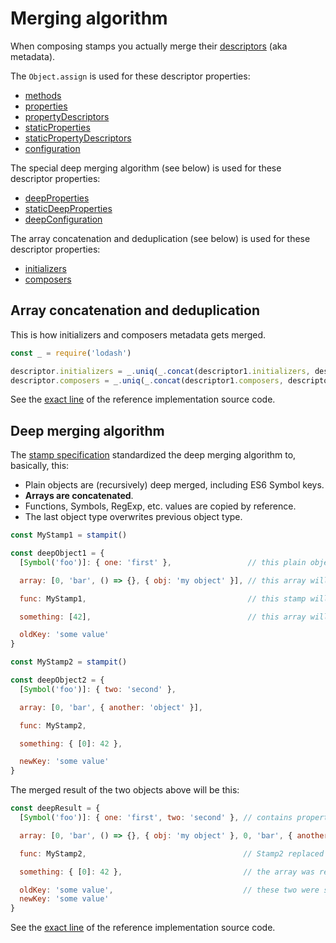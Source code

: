 # Merging algorithm

When composing stamps you actually merge their [descriptors](../what-is-a-stamp.md) \(aka metadata\).

The `Object.assign` is used for these descriptor properties:

* [methods](../../api/methods.md)
* [properties](../../api/properties.md)
* [propertyDescriptors](../../api/property-descriptors.md)
* [staticProperties](../../api/static-properties.md)
* [staticPropertyDescriptors](../../api/static-property-descriptors.md)
* [configuration](../../api/configuration.md)

The special deep merging algorithm \(see below\) is used for these descriptor properties:

* [deepProperties](../../api/deep-properties.md)
* [staticDeepProperties](../../api/static-deep-properties.md)
* [deepConfiguration](../../api/deep-configuration.md)

The array concatenation and deduplication \(see below\) is used for these descriptor properties:

* [initializers](../../api/initializers.md)
* [composers](../../api/composers.md)

## Array concatenation and deduplication

This is how initializers and composers metadata gets merged.

```javascript
const _ = require('lodash')

descriptor.initializers = _.uniq(_.concat(descriptor1.initializers, descriptor2.initializers))
descriptor.composers = _.uniq(_.concat(descriptor1.composers, descriptor2.composers))
```

See the [exact line](https://github.com/stampit-org/stamp-specification/blob/8a5448806da286b2f840c33cb618ddbcdb40182d/compose.js#L162) of the reference implementation source code.

## Deep merging algorithm

The [stamp specification](./) standardized the deep merging algorithm to, basically, this:

* Plain objects are \(recursively\) deep merged, including ES6 Symbol keys.
* **Arrays are concatenated**.
* Functions, Symbols, RegExp, etc. values are copied by reference.
* The last object type overwrites previous object type.

```javascript
const MyStamp1 = stampit()

const deepObject1 = {
  [Symbol('foo')]: { one: 'first' },                 // this plain object will be deep merged

  array: [0, 'bar', () => {}, { obj: 'my object' }], // this array will be concatenated with

  func: MyStamp1,                                    // this stamp will be replaced with another stamp

  something: [42],                                   // this array will be replaced with an object

  oldKey: 'some value'
}

const MyStamp2 = stampit()

const deepObject2 = {
  [Symbol('foo')]: { two: 'second' },

  array: [0, 'bar', { another: 'object' }],

  func: MyStamp2,

  something: { [0]: 42 },

  newKey: 'some value'
}
```

The merged result of the two objects above will be this:

```javascript
const deepResult = {
  [Symbol('foo')]: { one: 'first', two: 'second' }, // contains properties from both objects

  array: [0, 'bar', () => {}, { obj: 'my object' }, 0, 'bar', { another: 'object' }], // both arrays are here

  func: MyStamp2,                                   // Stamp2 replaced the Stamp1

  something: { [0]: 42 },                           // the array was replaced with the object

  oldKey: 'some value',                             // these two were simply carried across
  newKey: 'some value'
}
```

See the [exact line](https://github.com/stampit-org/stamp-specification/blob/8a5448806da286b2f840c33cb618ddbcdb40182d/compose.js#L70) of the reference implementation source code.

